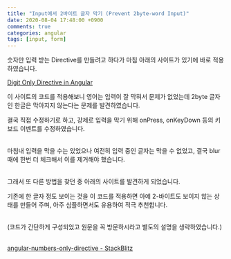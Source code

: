 ```yaml
---
title: "Input에서 2바이트 글자 막기 (Prevent 2byte-word Input)"
date: 2020-08-04 17:48:00 +0900
comments: true
categories: angular
tags: [input, form]
---
```



숫자만 입력 받는 Directive를 만들려고 하다가 마침 아래의 사이트가 있기에 바로 적용하였습니다.

[Digit Only Directive in Angular](https://codeburst.io/digit-only-directive-in-angular-3db8a94d80c3)

이 사이트의 코드를 적용해보니 영어는 입력이 잘 막혀서 문제가 없었는데 2byte 글자인 한글은 막아지지 않는다는 문제를 발견하였습니다.<br>

결국 직접 수정하기로 하고, 강제로 입력을 막기 위해 onPress, onKeyDown 등의 키보드 이벤트를 수정하였습니다.<br><br>

마침내 입력을 막을 수는 있었으나 여전히 입력 중인 글자는 막을 수 없었고, 결국 blur 때에 한번 더 체크해서 이를 제거해야 했습니다.<br><br>

그래서 또 다른 방법을 찾던 중 아래의 사이트를 발견하게 되었습니다.  <br>

기존에 한 글자 정도 보이는 것을 이 코드를 적용하면 아예 2-바이트도 보이지 않는 상태를 만들어 주며, 아주 심플하면서도 유용하여 적극 추천합니다.<br><br>

(코드가 간단하게 구성되었고 원문을 꼭 방문하시라고 별도의 설명을 생략하였습니다.) <br/><br/>

[angular-numbers-only-directive - StackBlitz](https://stackblitz.com/edit/angular-numbers-only-directive?file=app%2Fnumbers-only.directive.ts)
